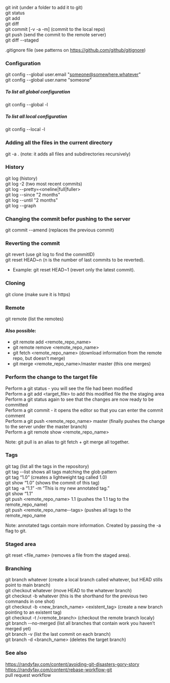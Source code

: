 git init (under a folder to add it to git)<br />
git status<br />
git add <filename><br />
git diff <filename><br />
git commit [-v -a -m<message>] (commit to the local repo)<br />
git push (send the commit to the remote server)<br />
git diff --staged

.gitignore file (see patterns on https://github.com/github/gitignore)

### Configuration
git config --global user.email "someone@somewhere.whatever"<br />
git config --global user.name "someone"<br />
##### To list all global configuration
git config --global -l
##### To list all local configuration
git config --local -l

### Adding all the files in the current directory
git -a . (note: it adds all files and subdirectories recursively)

### History
git log (history)<br />
git log -2 (two most recent commits)<br />
git log --pretty=<oneline|full|fuller><br />
git log --since "2 months"<br />
git log --until "2 months"<br />
git log --graph<br />

### Changing the commit befor pushing to the server
git commit --amend (replaces the previous commit)

### Reverting the commit
git revert <commitID> (use git log to find the commitID)<br />
git reset HEAD~n (n is the number of last commits to be reverted).
  - Example: git reset HEAD~1 (revert only the latest commit).

### Cloning
git clone <url> (make sure it is https)

### Remote
git remote (list the remotes)

#### Also possible:
  - git remote add <remote_repo_name>
  - git remote remove <remote_repo_name>
  - git fetch <remote_repo_name> (download information from the remote repo, but doesn’t merge)
  - git merge <remote_repo_name>/master master (this one merges)

### Perform the change to the target file
Perform a git status - you will see the file had been modified<br />
Perform a git add <target_file> to add this modified file the the staging area<br />
Perform a git status again to see that the changes are now ready to be committed<br />
Perform a git commit - it opens the editor so that you can enter the commit comment<br />
Perform a git push <remote_repo_name> master (finally pushes the change to the server under the master branch)<br />
Perform a git remote show <remote_repo_name><br />

Note: git pull is an alias to git fetch + git merge all together.

### Tags
git tag (list all the tags in the repository)<br />
git tag --list <glob> shows all tags matching the glob pattern<br />
git tag “1.0” (creates a lightweight tag called 1.0)<br />
git show “1.0” (shows the commit of this tag)<br />
git tag -a “1.1” -m “This is my new annotated tag.”<br />
git show “1.1”<br />
git push <remote_repo_name> 1.1 (pushes the 1.1 tag to the remote_repo_name)<br />
git push <remote_repo_name--tags> (pushes all tags to the remote_repo_name

Note: annotated tags contain more information. Created by passing the -a flag to git.

### Staged area
git reset <file_name> (removes a file from the staged area).

### Branching
git branch whatever (create a local branch called whatever, but HEAD stills point to main branch)<br />
git checkout whatever (move HEAD to the whatever branch)<br />
git checkout -b whatever (this is the shorthand for the previous two commands in one shot)<br />
git checkout -b <new_branch_name> <existent_tag> (create a new branch pointing to an existent tag)<br />
git checkout -t <remote>/<remote_branch> (checkout the remote branch localy)<br />
git branch --no-merged (list all branches that contain work you haven’t merged yet)<br />
git branch -v (list the last commit on each branch)<br />
git branch -d <branch_name> (deletes the target branch)<br />

### See also
https://randyfay.com/content/avoiding-git-disasters-gory-story<br />
https://randyfay.com/content/rebase-workflow-git<br />
pull request workflow
